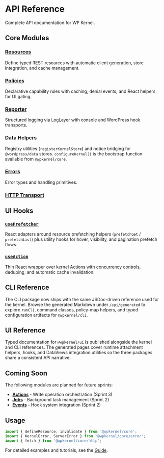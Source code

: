 # API Reference

Complete API documentation for WP Kernel.

## Core Modules

### [Resources](/api/resources)

Define typed REST resources with automatic client generation, store integration, and cache management.

### [Policies](/api/policy)

Declarative capability rules with caching, denial events, and React helpers for UI gating.

### [Reporter](/api/reporter)

Structured logging via LogLayer with console and WordPress hook transports.

### [Data Helpers](/guide/data)

Registry utilities (`registerKernelStore`) and notice bridging for `@wordpress/data` stores. `configureKernel()`
is the bootstrap function available from `@wpkernel/core`.

### [Errors](/api/generated/core/src/namespaces/error/README)

Error types and handling primitives.

### [HTTP Transport](/api/generated/core/src/namespaces/http/README)

## UI Hooks

### [`usePrefetcher`](/api/usePrefetcher)

React adapters around resource prefetching helpers (`prefetchGet` /
`prefetchList`) plus utility hooks for hover, visibility, and pagination
prefetch flows.

### [`useAction`](/api/useAction)

Thin React wrapper over kernel Actions with concurrency controls, deduping,
and automatic cache invalidation.

## CLI Reference

The CLI package now ships with the same JSDoc-driven reference used for the
kernel. Browse the generated Markdown under `/api/generated` to explore
`runCli`, command classes, policy-map helpers, and typed configuration
artifacts for `@wpkernel/cli`.

## UI Reference

Typed documentation for `@wpkernel/ui` is published alongside the
kernel and CLI references. The generated pages cover runtime attachment
helpers, hooks, and DataViews integration utilities so the three packages
share a consistent API narrative.

## Coming Soon

The following modules are planned for future sprints:

- [**Actions**](/api/actions) - Write operation orchestration (Sprint 3)
- [**Jobs**](/api/jobs) - Background task management (Sprint 2)
- [**Events**](/api/events) - Hook system integration (Sprint 2)

## Usage

```typescript
import { defineResource, invalidate } from '@wpkernel/core';
import { KernelError, ServerError } from '@wpkernel/core/error';
import { fetch } from '@wpkernel/core/http';
```

For detailed examples and tutorials, see the [Guide](/guide/).
